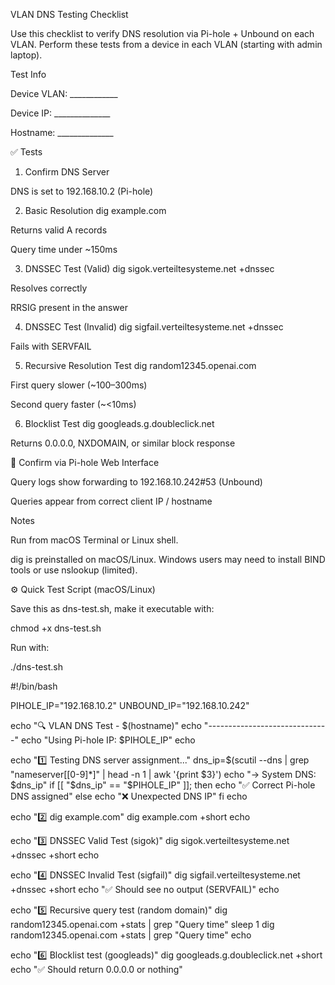 VLAN DNS Testing Checklist

Use this checklist to verify DNS resolution via Pi-hole + Unbound on each VLAN. Perform these tests from a device in each VLAN (starting with admin laptop).

Test Info

Device VLAN: ____________

Device IP: ______________

Hostname: ______________

✅ Tests
1. Confirm DNS Server

 DNS is set to 192.168.10.2 (Pi-hole)

2. Basic Resolution
dig example.com


Returns valid A records

Query time under ~150ms

3. DNSSEC Test (Valid)
dig sigok.verteiltesysteme.net +dnssec


Resolves correctly

RRSIG present in the answer

4. DNSSEC Test (Invalid)
dig sigfail.verteiltesysteme.net +dnssec


Fails with SERVFAIL

5. Recursive Resolution Test
dig random12345.openai.com


First query slower (~100–300ms)

Second query faster (~<10ms)

6. Blocklist Test
dig googleads.g.doubleclick.net


Returns 0.0.0.0, NXDOMAIN, or similar block response

🧪 Confirm via Pi-hole Web Interface

Query logs show forwarding to 192.168.10.242#53 (Unbound)

Queries appear from correct client IP / hostname

Notes

Run from macOS Terminal or Linux shell.

dig is preinstalled on macOS/Linux. Windows users may need to install BIND tools or use nslookup (limited).

⚙️ Quick Test Script (macOS/Linux)

Save this as dns-test.sh, make it executable with:

chmod +x dns-test.sh


Run with:

./dns-test.sh

#!/bin/bash

PIHOLE_IP="192.168.10.2"
UNBOUND_IP="192.168.10.242"

echo "🔍 VLAN DNS Test - $(hostname)"
echo "------------------------------"
echo "Using Pi-hole IP: $PIHOLE_IP"
echo

echo "1️⃣  Testing DNS server assignment..."
dns_ip=$(scutil --dns | grep "nameserver\[[0-9]*\]" | head -n 1 | awk '{print $3}')
echo "→ System DNS: $dns_ip"
if [[ "$dns_ip" == "$PIHOLE_IP" ]]; then
  echo "✅ Correct Pi-hole DNS assigned"
else
  echo "❌ Unexpected DNS IP"
fi
echo

echo "2️⃣  dig example.com"
dig example.com +short
echo

echo "3️⃣  DNSSEC Valid Test (sigok)"
dig sigok.verteiltesysteme.net +dnssec +short
echo

echo "4️⃣  DNSSEC Invalid Test (sigfail)"
dig sigfail.verteiltesysteme.net +dnssec +short
echo "✅ Should see no output (SERVFAIL)"
echo

echo "5️⃣  Recursive query test (random domain)"
dig random12345.openai.com +stats | grep "Query time"
sleep 1
dig random12345.openai.com +stats | grep "Query time"
echo

echo "6️⃣  Blocklist test (googleads)"
dig googleads.g.doubleclick.net +short
echo "✅ Should return 0.0.0.0 or nothing"